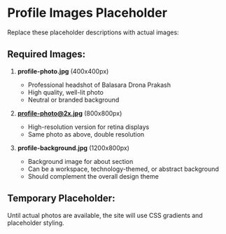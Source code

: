 # Profile Images Placeholder

Replace these placeholder descriptions with actual images:

## Required Images:

1. **profile-photo.jpg** (400x400px)
   - Professional headshot of Balasara Drona Prakash
   - High quality, well-lit photo
   - Neutral or branded background

2. **profile-photo@2x.jpg** (800x800px)
   - High-resolution version for retina displays
   - Same photo as above, double resolution

3. **profile-background.jpg** (1200x800px)
   - Background image for about section
   - Can be a workspace, technology-themed, or abstract background
   - Should complement the overall design theme

## Temporary Placeholder:
Until actual photos are available, the site will use CSS gradients and placeholder styling.